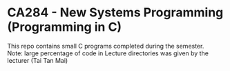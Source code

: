 # CA284 - New Systems Programming (Programming in C)

This repo contains small C programs completed during the semester.  
Note: large percentage of code in Lecture directories was given by the lecturer (Tai Tan Mai)
